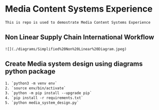 # Media Content Systems Experience

    This is repo is used to demostrate Media Content Systems Experience

## Non Linear Supply Chain International Workflow

    ![](./diagrams/Simplified%20Non%20Linear%20Diagram.jpeg)

## Create Media system design using diagrams python package
   
    1. `python3 -m venv env`
    2. `source env/bin/activate`
    3. `python -m pip install --upgrade pip`
    4. `pip install -r requirements.txt`
    5. `python media_system_design.py`
